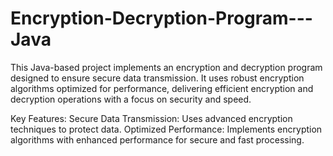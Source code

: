 # Encryption-Decryption-Program---Java
This Java-based project implements an encryption and decryption program designed to ensure secure data transmission. It uses robust encryption algorithms optimized for performance, delivering efficient encryption and decryption operations with a focus on security and speed.

Key Features:
Secure Data Transmission: Uses advanced encryption techniques to protect data.
Optimized Performance: Implements encryption algorithms with enhanced performance for secure and fast processing.
